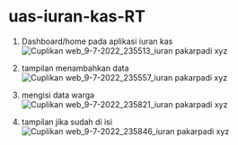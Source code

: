 # uas-iuran-kas-RT

1. Dashboard/home pada aplikasi iuran kas
![Cuplikan web_9-7-2022_235513_iuran pakarpadi xyz](https://user-images.githubusercontent.com/102292839/178116744-7d070a63-0b63-4b0b-baab-cd8f8c6a106e.jpeg)

2. tampilan menambahkan data
![Cuplikan web_9-7-2022_235557_iuran pakarpadi xyz](https://user-images.githubusercontent.com/102292839/178116894-c6c09e33-3db0-40b6-8320-c42f61224ef0.jpeg)

3. mengisi data warga
![Cuplikan web_9-7-2022_235821_iuran pakarpadi xyz](https://user-images.githubusercontent.com/102292839/178117029-3377be14-e47d-4189-8ce7-af30d36c0b0b.jpeg)

4. tampilan jika sudah di isi
![Cuplikan web_9-7-2022_235846_iuran pakarpadi xyz](https://user-images.githubusercontent.com/102292839/178117110-9903f647-6bc3-4622-9698-db3e679ae930.jpeg)
